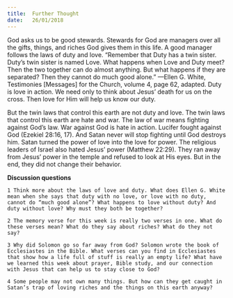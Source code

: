 ```yaml
---
title:  Further Thought
date:   26/01/2018
---
```


God asks us to be good stewards. Stewards for God are managers over all the gifts, things, and riches God gives them in this life. A good manager follows the laws of duty and love. “Remember that Duty has a twin sister. Duty’s twin sister is named Love. What happens when Love and Duty meet? Then the two together can do almost anything. But what happens if they are separated? Then they cannot do much good alone.” —Ellen G. White, Testimonies [Messages] for the Church, volume 4, page 62, adapted. Duty is love in action. We need only to think about Jesus’ death for us on the cross. Then love for Him will help us know our duty. 

But the twin laws that control this earth are not duty and love. The twin laws that control this earth are hate and war. The law of war means fighting against God’s law. War against God is hate in action. Lucifer fought against God (Ezekiel 28:16, 17). And Satan never will stop fighting until God destroys him. Satan turned the power of love into the love for power. The religious leaders of Israel also hated Jesus’ power (Matthew 22:29). They ran away from Jesus’ power in the temple and refused to look at His eyes. But in the end, they did not change their behavior. 

**Discussion questions** 

`1 Think more about the laws of love and duty. What does Ellen G. White mean when she says that duty with no love, or love with no duty, cannot do “much good alone”? What happens to love without duty? And duty without love? Why must they both be together?` 

`2 The memory verse for this week is really two verses in one. What do these verses mean? What do they say about riches? What do they not say?` 

`3 Why did Solomon go so far away from God? Solomon wrote the book of Ecclesiastes in the Bible. What verses can you find in Ecclesiastes that show how a life full of stuff is really an empty life? What have we learned this week about prayer, Bible study, and our connection with Jesus that can help us to stay close to God?` 

`4 Some people may not own many things. But how can they get caught in Satan’s trap of loving riches and the things on this earth anyway?` 